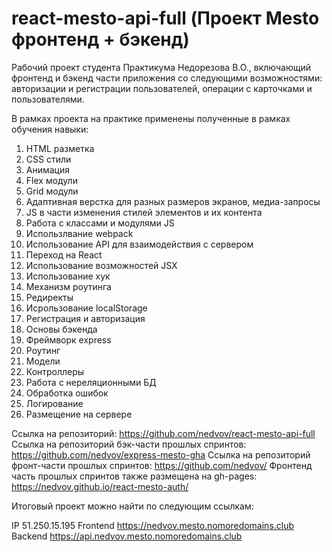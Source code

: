 # react-mesto-api-full (Проект Mesto фронтенд + бэкенд)
Рабочий проект студента Практикума Недорезова В.О., включающий фронтенд и бэкенд части приложения со следующими возможностями: авторизации и регистрации пользователей, операции с карточками и пользователями.

В рамках проекта на практике применены полученные в рамках обучения навыки:
1. HTML разметка  
2. CSS стили  
3. Анимация  
4. Flex модули  
5. Grid модули  
6. Адаптивная верстка для разных размеров экранов, медиа-запросы  
7. JS в части изменения стилей элементов и их контента
8. Работа с классами и модулями JS
9. Использлвание webpack
10. Использование API для взаимодействия с сервером
11. Переход на React
12. Использование возможностей JSX
13. Использование хук
14. Механизм роутинга
15. Редиректы  
16. Исрользование localStorage
17. Регистрация и авторизация  
18. Основы бэкенда  
19. Фреймворк express
20. Роутинг
21. Модели  
22. Контроллеры
23. Работа с нереляционными БД  
24. Обработка ошибок
25. Логирование
26. Размещение на сервере

Ссылка на репозиторий: https://github.com/nedvov/react-mesto-api-full
Ссылка на репозиторий бэк-части прошлых спринтов: https://github.com/nedvov/express-mesto-gha
Ссылка на репозиторий фронт-части прошлых спринтов: https://github.com/nedvov/
Фронтенд часть прошлых спринтов также размещена на gh-pages: https://nedvov.github.io/react-mesto-auth/

Итоговый проект можно найти по следующим ссылкам:

IP 51.250.15.195
Frontend https://nedvov.mesto.nomoredomains.club
Backend https://api.nedvov.mesto.nomoredomains.club